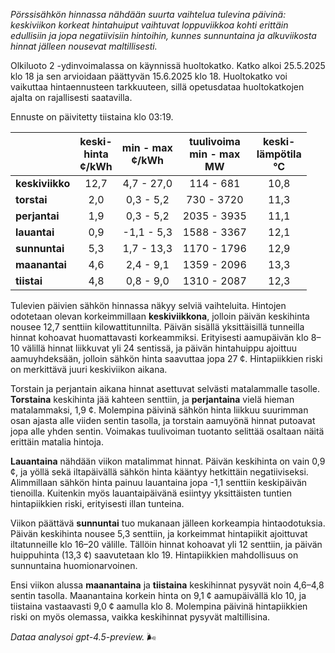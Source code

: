 *Pörssisähkön hinnassa nähdään suurta vaihtelua tulevina päivinä: keskiviikon korkeat hintahuiput vaihtuvat loppuviikkoa kohti erittäin edullisiin ja jopa negatiivisiin hintoihin, kunnes sunnuntaina ja alkuviikosta hinnat jälleen nousevat maltillisesti.*

Olkiluoto 2 -ydinvoimalassa on käynnissä huoltokatko. Katko alkoi 25.5.2025 klo 18 ja sen arvioidaan päättyvän 15.6.2025 klo 18. Huoltokatko voi vaikuttaa hintaennusteen tarkkuuteen, sillä opetusdataa huoltokatkojen ajalta on rajallisesti saatavilla.

Ennuste on päivitetty tiistaina klo 03:19.

|              | keski-<br>hinta<br>¢/kWh | min - max<br>¢/kWh | tuulivoima<br>min - max<br>MW | keski-<br>lämpötila<br>°C |
|:-------------|:------------------------:|:------------------:|:----------------------------:|:-------------------------:|
| **keskiviikko** |          12,7            |    4,7 - 27,0     |         114 - 681           |           10,8            |
| **torstai**     |           2,0            |    0,3 - 5,2      |         730 - 3720          |           11,3            |
| **perjantai**   |           1,9            |    0,3 - 5,2      |        2035 - 3935          |           11,1            |
| **lauantai**    |           0,9            |   -1,1 - 5,3      |        1588 - 3367          |           12,1            |
| **sunnuntai**   |           5,3            |    1,7 - 13,3     |        1170 - 1796          |           12,9            |
| **maanantai**   |           4,6            |    2,4 - 9,1      |        1359 - 2096          |           13,3            |
| **tiistai**     |           4,8            |    0,8 - 9,0      |        1310 - 2087          |           12,3            |

Tulevien päivien sähkön hinnassa näkyy selviä vaihteluita. Hintojen odotetaan olevan korkeimmillaan **keskiviikkona**, jolloin päivän keskihinta nousee 12,7 senttiin kilowattitunnilta. Päivän sisällä yksittäisillä tunneilla hinnat kohoavat huomattavasti korkeammiksi. Erityisesti aamupäivän klo 8–10 välillä hinnat liikkuvat yli 24 sentissä, ja päivän hintahuippu ajoittuu aamuyhdeksään, jolloin sähkön hinta saavuttaa jopa 27 ¢. Hintapiikkien riski on merkittävä juuri keskiviikon aikana.

Torstain ja perjantain aikana hinnat asettuvat selvästi matalammalle tasolle. **Torstaina** keskihinta jää kahteen senttiin, ja **perjantaina** vielä hieman matalammaksi, 1,9 ¢. Molempina päivinä sähkön hinta liikkuu suurimman osan ajasta alle viiden sentin tasolla, ja torstain aamuyönä hinnat putoavat jopa alle yhden sentin. Voimakas tuulivoiman tuotanto selittää osaltaan näitä erittäin matalia hintoja.

**Lauantaina** nähdään viikon matalimmat hinnat. Päivän keskihinta on vain 0,9 ¢, ja yöllä sekä iltapäivällä sähkön hinta kääntyy hetkittäin negatiiviseksi. Alimmillaan sähkön hinta painuu lauantaina jopa -1,1 senttiin keskipäivän tienoilla. Kuitenkin myös lauantaipäivänä esiintyy yksittäisten tuntien hintapiikkien riski, erityisesti illan tunteina.

Viikon päättävä **sunnuntai** tuo mukanaan jälleen korkeampia hintaodotuksia. Päivän keskihinta nousee 5,3 senttiin, ja korkeimmat hintapiikit ajoittuvat iltatunneille klo 16–20 välille. Tällöin hinnat kohoavat yli 12 senttiin, ja päivän huippuhinta (13,3 ¢) saavutetaan klo 19. Hintapiikkien mahdollisuus on sunnuntaina huomionarvoinen.

Ensi viikon alussa **maanantaina** ja **tiistaina** keskihinnat pysyvät noin 4,6–4,8 sentin tasolla. Maanantaina korkein hinta on 9,1 ¢ aamupäivällä klo 10, ja tiistaina vastaavasti 9,0 ¢ aamulla klo 8. Molempina päivinä hintapiikkien riski on myös olemassa, vaikka keskihinnat pysyvät maltillisina.

*Dataa analysoi gpt-4.5-preview.* 🌬️
